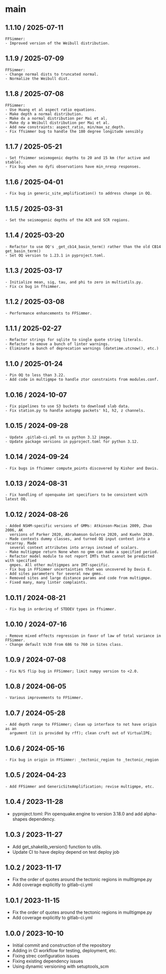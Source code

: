 # main

## 1.1.10 / 2025-07-11
    FFSimmer:
    - Improved version of the Weibull distribution.

## 1.1.9 / 2025-07-09
    FFSimmer:
    - Change normal dists to truncated normal.
    - Normalize the Weibull dist.

## 1.1.8 / 2025-07-08
    FFSimmer:
    - Use Huang et al aspect ratio equations.
    - Make depth a normal distribution.
    - Make dx a normal distribution per Mai et al.
    - Make dy a Weibull distribution per Mai et al.
    - Add new constraints: aspect_ratio, min/max_sz_depth.
    - Fix ffsimmer bug to handle the 180 degree longitude sensibly

## 1.1.7 / 2025-05-21
    - Set ffsimmer seismogenic depths to 20 and 15 km (for active and stable).
    - Fix bug when no dyfi observations have min_nresp responses.

## 1.1.6 / 2025-04-01
    - Fix bug in generic_site_amplification() to address change in OQ.

## 1.1.5 / 2025-03-31
    - Set the seismogenic depths of the ACR and SCR regions.

## 1.1.4 / 2025-03-20
    - Refactor to use OQ's _get_cb14_basin_term() rather than the old CB14 get_basin_term()
    - Set OQ version to 1.23.1 in pyproject.toml.

## 1.1.3 / 2025-03-17
    - Initialize mean, sig, tau, and phi to zero in multiutils.py.                          
    - Fix cx bug in ffsimmer.

## 1.1.2 / 2025-03-08
    - Performance enhancements to FFSimmer.

## 1.1.1 / 2025-02-27
    - Refactor strings for sqlite to single quote string literals.
    - Refactor to emove a bunch of linter warnings.
    - Eliminate a bunch of deprecation warnings (datetime.utcnow(), etc.)

## 1.1.0 / 2025-01-24

    - Pin OQ to less than 3.22.
    - Add code in multigmpe to handle ztor constraints from modules.conf.

## 1.0.16 / 2024-10-07
    - Fix pipelines to use S3 buckets to download slab data.
    - Fix station.py to handle autogmp packets' h1, h2, z channels.

## 1.0.15 / 2024-09-28
    - Update .gitlab-ci.yml to us python 3.12 image.
    - Update package versions in pyproject.toml for python 3.12.

## 1.0.14 / 2024-09-24
    - Fix bugs in ffsimmer compute_points discovered by Kishor and Davis.

## 1.0.13 / 2024-08-31
    - Fix handling of openquake imt specifiers to be consistent with latest OQ.

## 1.0.12 / 2024-08-26
    - Added NSHM-specific versions of GMMs: Atkinson-Macias 2009, Zhao 2006, AK
      versions of Parker 2020, Abrahamson Gulerce 2020, and Kuehn 2020.
    - Made contexts dummy classes, and turned OQ input context into a recarray. Made
      several context attributes into arrays instead of scalars.
    - Make multigmpe return None when no gmm can make a specified period.
    - Refactor model module to not report IMTs that cannot be predicted with specified
      gmpes. All other multigmpes are IMT-specific.
    - Fix bug in FFSimmer uncertainties that was uncovered by Davis E.
    - Add sites parameters for several new gmms.
    - Removed sites and large distance params and code from multigmpe.
    - Fixed many, many linter complaints. 

## 1.0.11 / 2024-08-21
    - Fix bug in ordering of STDDEV types in ffsimmer.

## 1.0.10 / 2024-07-16
    - Remove mixed effects regression in favor of law of total variance in FFSimmer. 
    - Change default Vs30 from 686 to 760 in Sites class.

## 1.0.9 / 2024-07-08
    - Fix N/S flip bug in FFSimmer; limit numpy version to <2.0.

## 1.0.8 / 2024-06-05
    - Various improvements to FFSimmer.

## 1.0.7 / 2024-05-28
    - Add depth range to FFSimmer; clean up interface to not have origin as an                
      argument (it is provided by rff); clean cruft out of VirtualIPE;

## 1.0.6 / 2024-05-16
    - Fix bug in origin in FFSimmer: _tectonic_region to _tectonic_region

## 1.0.5 / 2024-04-23
    - Add FFSimmer and GenericSiteAmplification; revise multigmpe, etc.

## 1.0.4 / 2023-11-28

- pyproject.toml: Pin openquake.engine to version 3.18.0 and add alpha-shapes dependency.

## 1.0.3 / 2023-11-27

- Add get_shakelib_version() function to utils.
- Update CI to have deploy depend on test deploy job

## 1.0.2 / 2023-11-17

- Fix the order of quotes around the tectonic regions in mulltigmpe.py
- Add coverage explicitly to gitlab-ci.yml

## 1.0.1 / 2023-11-15

- Fix the order of quotes around the tectonic regions in mulltigmpe.py
- Add coverage explicitly to gitlab-ci.yml

## 1.0.0 / 2023-10-10

- Initial commit and construction of the repository
- Adding in CI workflow for testing, deployment, etc.
- Fixing strec configuration issues
- Fixing existing dependency issues
- Using dynamic versioning with setuptools_scm
